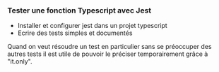 ### Tester une fonction Typescript avec Jest

- Installer et configurer jest dans un projet typescript
- Ecrire des tests simples et documentés

Quand on veut résoudre un test en particulier sans se préoccuper des autres tests il est utile de pouvoir le préciser temporairement grâce à "it.only".
